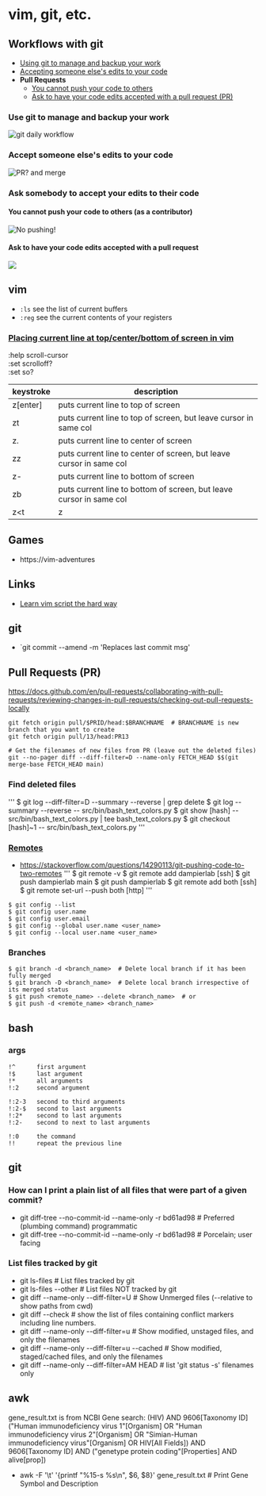 # vim, git, etc.

## Workflows with git

* [Using git to manage and backup your work](#using-git-to-manage-and-backup-your-work)
* [Accepting someone else's edits to your code](#accepting-someone-elses-edits-to-your-code)
* **Pull Requests**
  * [You cannot push your code to others](#you-cannot-push-your-code-to-others-as-a-contributor)
  * [Ask to have your code edits accepted with a pull request (PR)](#ask-to-have-your-code-edits-accepted-with-a-pull-request)

### Use git to manage and backup your work
![git daily workflow](/doc/images/git_clone_commit_push.png)

### Accept someone else's edits to your code
![PR? and merge](/doc/images/git_pull.png)

### Ask somebody to accept your edits to their code
#### You cannot push your code to others (as a contributor)
![No pushing!](/doc/images/Git_push_pull_fork_clone_bad.png)
#### Ask to have your code edits accepted with a pull request
![](/doc/images/Git_push_pull_fork_clone.png)


## vim
* `:ls` see the list of current buffers
* `:reg` see the current contents of your registers

### [Placing current line at top/center/bottom of screen in vim](https://unix.stackexchange.com/questions/110251/how-to-put-current-line-at-top-center-bottom-of-screen-in-vim)
:help scroll-cursor    
:set scrolloff?    
:set so?    

keystroke             | description
----------------------|--------------
z[enter]              | puts current line to top of screen
zt                    | puts current line to top of screen, but leave cursor in same col
z.                    | puts current line to center of screen
zz                    | puts current line to center of screen, but leave cursor in same col
z-                    | puts current line to bottom of screen
zb                    | puts current line to bottom of screen, but leave cursor in same col
<line number>z<t|z|b> | puts <line number> at top, center, or bottom

## Games
* https://vim-adventures

## Links
* [Learn vim script the hard way](https://learnvimscriptthehardway.stevelosh.com/chapters/19.html)

## git
* `git commit --amend -m 'Replaces last commit msg'

## Pull Requests (PR)
https://docs.github.com/en/pull-requests/collaborating-with-pull-requests/reviewing-changes-in-pull-requests/checking-out-pull-requests-locally
```
git fetch origin pull/$PRID/head:$BRANCHNAME  # BRANCHNAME is new branch that you want to create
git fetch origin pull/13/head:PR13

# Get the filenames of new files from PR (leave out the deleted files)
git --no-pager diff --diff-filter=D --name-only FETCH_HEAD $$(git merge-base FETCH_HEAD main)
```

### Find deleted files
'''
$ git log --diff-filter=D --summary --reverse | grep delete
$ git log --summary --reverse -- src/bin/bash_text_colors.py
$ git show [hash] -- src/bin/bash_text_colors.py | tee bash_text_colors.py
$ git checkout [hash]~1 -- src/bin/bash_text_colors.py
'''

### [Remotes](https://docs.github.com/en/get-started/getting-started-with-git/managing-remote-repositories)
* https://stackoverflow.com/questions/14290113/git-pushing-code-to-two-remotes
'''
$ git remote -v
$ git remote add dampierlab [ssh]
$ git push dampierlab main
$ git push dampierlab 
$ git remote add both [ssh]
$ git remote set-url --push both [http]
'''

```
$ git config --list
$ git config user.name
$ git config user.email
$ git config --global user.name <user_name>
$ git config --local user.name <user_name>
```


### Branches
```
$ git branch -d <branch_name>  # Delete local branch if it has been fully merged
$ git branch -D <branch_name>  # Delete local branch irrespective of its merged status
$ git push <remote_name> --delete <branch_name>  # or
$ git push -d <remote_name> <branch_name>
```

## bash
### args
```
!^      first argument
!$      last argument
!*      all arguments
!:2     second argument

!:2-3   second to third arguments
!:2-$   second to last arguments
!:2*    second to last arguments
!:2-    second to next to last arguments

!:0     the command
!!      repeat the previous line
```

## git
### How can I print a plain list of all files that were part of a given commit?
* git diff-tree --no-commit-id --name-only -r bd61ad98 # Preferred (plumbing command) programmatic
* git diff-tree --no-commit-id --name-only -r bd61ad98 # Porcelain; user facing

### List files tracked by git
* git ls-files # List files tracked by git
* git ls-files --other # List files NOT tracked by git
* git diff --name-only --diff-filter=U  # Show Unmerged files (--relative to show paths from cwd)
* git diff --check     # show the list of files containing conflict markers including line numbers.
* git diff --name-only --diff-filter=u  # Show modified, unstaged files, and only the filenames
* git diff --name-only --diff-filter=u --cached # Show modified, staged/cached files, and only the filenames
* git diff --name-only --diff-filter=AM HEAD  # list 'git status -s' filenames only


## awk
gene_result.txt is from NCBI Gene search: (HIV) AND 9606[Taxonomy ID]    
("Human immunodeficiency virus 1"[Organism] OR "Human immunodeficiency virus 2"[Organism] OR "Simian-Human immunodeficiency virus"[Organism] OR HIV[All Fields]) AND 9606[Taxonomy ID] AND ("genetype protein coding"[Properties] AND alive[prop])    
* awk -F '\t' '{printf "%15-s %s\n", $6, $8}' gene_result.txt   # Print Gene Symbol and Description
